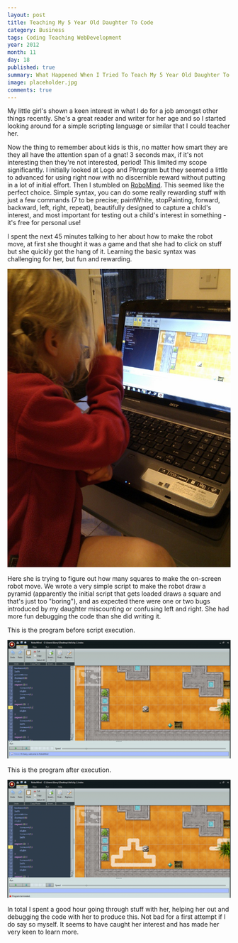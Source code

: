 ```yaml
---
layout: post
title: Teaching My 5 Year Old Daughter To Code
category: Business
tags: Coding Teaching WebDevelopment
year: 2012
month: 11
day: 18
published: true
summary: What Happened When I Tried To Teach My 5 Year Old Daughter To Code
image: placeholder.jpg
comments: true
---
```


My little girl's shown a keen interest in what I do for a job amongst other things recently. She's a great reader and writer for her age and so I started looking around for a simple scripting language or similar that I could teacher her.

Now the thing to remember about kids is this, no matter how smart they are they all have the attention span of a gnat! 3 seconds max, if it's not interesting then they're not interested, period! This limited my scope significantly. I initially looked at Logo and Phrogram but they seemed a little to advanced for using right now with no discernible reward without putting in a lot of initial effort. Then I stumbled on [RoboMind](http://www.robomind.net/en/index.html). This seemed like the perfect choice. Simple syntax, you can do some really rewarding stuff with just a few commands (7 to be precise; paintWhite, stopPainting, forward, backward, left, right, repeat), beautifully designed to capture a child's interest, and most important for testing out a child's interest in something - it's free for personal use!

I spent the next 45 minutes talking to her about how to make the robot move, at first she thought it was a game and that she had to click on stuff but she quickly got the hang of it. Learning the basic syntax was challenging for her, but fun and rewarding.

![An image of my daughter trying to figure out how many squares to move the robot](/img/posts/teaching-my-5-year-old-daughter-to-code/scripting.jpg "scripting")

Here she is trying to figure out how many squares to make the on-screen robot move. We wrote a very simple script to make the robot draw a pyramid (apparently the initial script that gets loaded draws a square and that's just too "boring"), and as expected there were one or two bugs introduced by my daughter miscounting or confusing left and right. She had more fun debugging the code than she did writing it.

This is the program before script execution.

![An image of the program before execution](/img/posts/teaching-my-5-year-old-daughter-to-code/script_before.png "script before")

This is the program after execution.

![An image of the program after execution](/img/posts/teaching-my-5-year-old-daughter-to-code/script_after.png "script after")

In total I spent a good hour going through stuff with her, helping her out and debugging the code with her to produce this. Not bad for a first attempt if I do say so myself. It seems to have caught her interest and has made her very keen to learn more.
